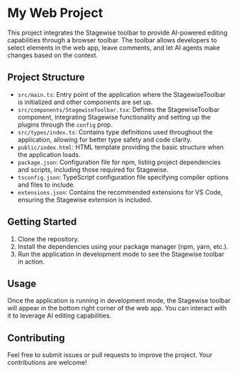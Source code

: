 # My Web Project

This project integrates the Stagewise toolbar to provide AI-powered editing capabilities through a browser toolbar. The toolbar allows developers to select elements in the web app, leave comments, and let AI agents make changes based on the context.

## Project Structure

- `src/main.ts`: Entry point of the application where the StagewiseToolbar is initialized and other components are set up.
- `src/components/StagewiseToolbar.tsx`: Defines the StagewiseToolbar component, integrating Stagewise functionality and setting up the plugins through the `config` prop.
- `src/types/index.ts`: Contains type definitions used throughout the application, allowing for better type safety and code clarity.
- `public/index.html`: HTML template providing the basic structure when the application loads.
- `package.json`: Configuration file for npm, listing project dependencies and scripts, including those required for Stagewise.
- `tsconfig.json`: TypeScript configuration file specifying compiler options and files to include.
- `extensions.json`: Contains the recommended extensions for VS Code, ensuring the Stagewise extension is included.

## Getting Started

1. Clone the repository.
2. Install the dependencies using your package manager (npm, yarn, etc.).
3. Run the application in development mode to see the Stagewise toolbar in action.

## Usage

Once the application is running in development mode, the Stagewise toolbar will appear in the bottom right corner of the web app. You can interact with it to leverage AI editing capabilities.

## Contributing

Feel free to submit issues or pull requests to improve the project. Your contributions are welcome!
